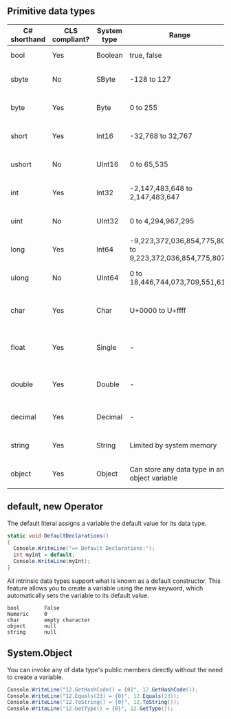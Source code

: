 ## Primitive data types

| C# shorthand | CLS compliant? | System type | Range                                                   | Meaning                         |
| ------------ | -------------- | ----------- | ------------------------------------------------------- | ------------------------------- |
| bool         | Yes            | Boolean     | true, false                                             | Truthy or falsity               |
| sbyte        | No             | SByte       | -128 to 127                                             | Signed 8-bit number             |
| byte         | Yes            | Byte        | 0 to 255                                                | Unsigned 8-bit number           |
| short        | Yes            | Int16       | -32,768 to 32,767                                       | Signed 16-bit number            |
| ushort       | No             | UInt16      | 0 to 65,535                                             | Unsigned 16-bit number          |
| int          | Yes            | Int32       | -2,147,483,648 to 2,147,483,647                         | Signed 32-bit number            |
| uint         | No             | UInt32      | 0 to 4,294,967,295                                      | Unsigned 32-bit number          |
| long         | Yes            | Int64       | -9,223,372,036,854,775,808 to 9,223,372,036,854,775,807 | Signed 64-bit number            |
| ulong        | No             | UInt64      | 0 to 18,446,744,073,709,551,615                         | Unsigned 64-bit number          |
| char         | Yes            | Char        | U+0000 to U+ffff                                        | Single 16-bit Unicode character |
| float        | Yes            | Single      | -                                                       | 32-bit floating-point number    |
| double       | Yes            | Double      | -                                                       | 64-bit floating-point number    |
| decimal      | Yes            | Decimal     | -                                                       | 128-bit signed number           |
| string       | Yes            | String      | Limited by system memory                                | A set of Unicode characters     |
| object       | Yes            | Object      | Can store any data type in an object variable           | Base class of all types         |

## default, new Operator

The default literal assigns a variable the default value for its data type.

```c#
static void DefaultDeclarations()
{
  Console.WriteLine("=> Default Declarations:");
  int myInt = default;
  Console.WriteLine(myInt);
}
```

All intrinsic data types support what is known as a default constructor. This feature allows you to create a variable using the new keyword, which automatically sets the variable to its default value.

```
bool        False
Numeric     0
char        empty character
object      null
string      null
```

## System.Object

You can invoke any of data type's public members directly without the need to create a variable.

```c#
Console.WriteLine("12.GetHashCode() = {0}", 12.GetHashCode());
Console.WriteLine("12.Equals(23) = {0}", 12.Equals(23));
Console.WriteLine("12.ToString() = {0}", 12.ToString());
Console.WriteLine("12.GetType() = {0}", 12.GetType());
```
